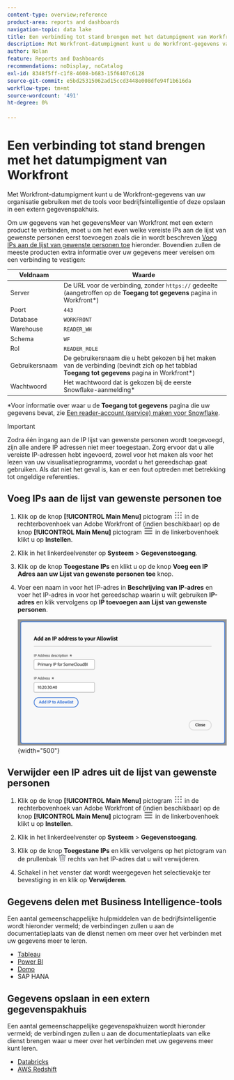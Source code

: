 ```yaml
---
content-type: overview;reference
product-area: reports and dashboards
navigation-topic: data lake
title: Een verbinding tot stand brengen met het datumpigment van Workfront
description: Met Workfront-datumpigment kunt u de Workfront-gegevens van uw organisatie gebruiken met populaire tools voor bedrijfsintelligentie of deze opslaan in een extern gegevenspakhuis.
author: Nolan
feature: Reports and Dashboards
recommendations: noDisplay, noCatalog
exl-id: 8348f5ff-c1f8-4608-b683-15f6407c6128
source-git-commit: e5bd25315062ad15ccd3448e008dfe94f1b616da
workflow-type: tm+mt
source-wordcount: '491'
ht-degree: 0%

---
```


# Een verbinding tot stand brengen met het datumpigment van Workfront

Met Workfront-datumpigment kunt u de Workfront-gegevens van uw organisatie gebruiken met de tools voor bedrijfsintelligentie of deze opslaan in een extern gegevenspakhuis.

Om uw gegevens van het gegevensMeer van Workfront met een extern product te verbinden, moet u om het even welke vereiste IPs aan de lijst van gewenste personen eerst toevoegen zoals die in wordt beschreven [Voeg IPs aan de lijst van gewenste personen toe](#add-ips-to-the-allowlist) hieronder. Bovendien zullen de meeste producten extra informatie over uw gegevens meer vereisen om een verbinding te vestigen:

| Veldnaam | Waarde |
|---------------|-------------|
| Server | De URL voor de verbinding, zonder `https://` gedeelte (aangetroffen op de **Toegang tot gegevens** pagina in Workfront*) |
| Poort | `443` |
| Database | `WORKFRONT` |
| Warehouse | `READER_WH` |
| Schema | `WF` |
| Rol | `READER_ROLE` |
| Gebruikersnaam | De gebruikersnaam die u hebt gekozen bij het maken van de verbinding (bevindt zich op het tabblad **Toegang tot gegevens** pagina in Workfront*) |
| Wachtwoord | Het wachtwoord dat is gekozen bij de eerste Snowflake-aanmelding* |

*Voor informatie over waar u de **Toegang tot gegevens** pagina die uw gegevens bevat, zie [Een reader-account (service) maken voor Snowflake](/help/quicksilver/reports-and-dashboards/data-lake/create-a-reader-account.md).

>[!IMPORTANT]
>
>Zodra één ingang aan de IP lijst van gewenste personen wordt toegevoegd, zijn alle andere IP adressen niet meer toegestaan. Zorg ervoor dat u alle vereiste IP-adressen hebt ingevoerd, zowel voor het maken als voor het lezen van uw visualisatieprogramma, voordat u het gereedschap gaat gebruiken. Als dat niet het geval is, kan er een fout optreden met betrekking tot ongeldige referenties.

## Voeg IPs aan de lijst van gewenste personen toe

1. Klik op de knop **[!UICONTROL Main Menu]** pictogram ![Hoofdmenu](/help/_includes/assets/main-menu-icon.png) in de rechterbovenhoek van Adobe Workfront of (indien beschikbaar) op de knop **[!UICONTROL Main Menu]** pictogram ![Hoofdmenu](/help/_includes/assets/main-menu-icon-left-nav.png) in de linkerbovenhoek klikt u op **Instellen**.

1. Klik in het linkerdeelvenster op **Systeem** > **Gegevenstoegang**.

1. Klik op de knop **Toegestane IPs** en klikt u op de knop **Voeg een IP Adres aan uw Lijst van gewenste personen toe** knop.

1. Voer een naam in voor het IP-adres in **Beschrijving van IP-adres** en voer het IP-adres in voor het gereedschap waarin u wilt gebruiken **IP-adres** en klik vervolgens op **IP toevoegen aan Lijst van gewenste personen**.

   ![IP-adres toevoegen](/help/quicksilver/reports-and-dashboards/data-lake/assets/add-IP-allowlist.png) {width="500"}

## Verwijder een IP adres uit de lijst van gewenste personen

1. Klik op de knop **[!UICONTROL Main Menu]** pictogram ![Hoofdmenu](/help/_includes/assets/main-menu-icon.png) in de rechterbovenhoek van Adobe Workfront of (indien beschikbaar) op de knop **[!UICONTROL Main Menu]** pictogram ![Hoofdmenu](/help/_includes/assets/main-menu-icon-left-nav.png) in de linkerbovenhoek klikt u op **Instellen**.

1. Klik in het linkerdeelvenster op **Systeem** > **Gegevenstoegang**.

1. Klik op de knop **Toegestane IPs** en klik vervolgens op het pictogram van de prullenbak ![Pictogram Verwijderen](/help/quicksilver/reports-and-dashboards/data-lake/assets/delete.png) rechts van het IP-adres dat u wilt verwijderen.

1. Schakel in het venster dat wordt weergegeven het selectievakje ter bevestiging in en klik op **Verwijderen**.

## Gegevens delen met Business Intelligence-tools

Een aantal gemeenschappelijke hulpmiddelen van de bedrijfsintelligentie wordt hieronder vermeld; de verbindingen zullen u aan de documentatieplaats van de dienst nemen om meer over het verbinden met uw gegevens meer te leren.

* [Tableau](https://help.tableau.com/current/pro/desktop/en-us/basicconnectoverview.htm)
* [Power BI](https://learn.microsoft.com/power-query/connectors/snowflake)
* [Domo](https://www.domo.com/appstore/connector/snowflake-connector/overview)
* SAP HANA

## Gegevens opslaan in een extern gegevenspakhuis

Een aantal gemeenschappelijke gegevenspakhuizen wordt hieronder vermeld; de verbindingen zullen u aan de documentatieplaats van elke dienst brengen waar u meer over het verbinden met uw gegevens meer kunt leren.

* [Databricks](https://docs.databricks.com/en/connect/index.html)
* [AWS Redshift](https://docs.aws.amazon.com/redshift/latest/gsg/federated-query.html)
